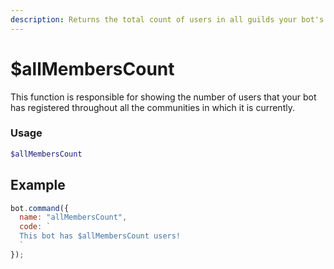 ```yaml
---
description: Returns the total count of users in all guilds your bot's in.
---
```


# $allMembersCount

This function is responsible for showing the number of users that your bot has registered throughout all the communities in which it is currently.

### Usage

```php
$allMembersCount
```

## Example

```javascript
bot.command({
  name: "allMembersCount",
  code: `
  This bot has $allMembersCount users!
  `
});
```

